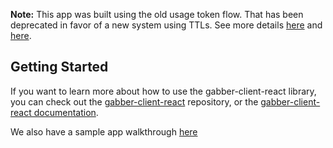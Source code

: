 **Note:** This app was built using the old usage token flow. That has been deprecated in favor of a new system using TTLs. See more details [here](https://docs.gabber.dev/authentication) and [here](https://docs.gabber.dev/reference/create-usage-token).

## Getting Started

If you want to learn more about how to use the gabber-client-react library, you can check out the [gabber-client-react](https://github.com/gabber-dev/gabber-client-react) repository, or the [gabber-client-react documentation](https://docs.gabber.dev).

We also have a sample app walkthrough [here](https://docs.gabber.dev/sample-app)
